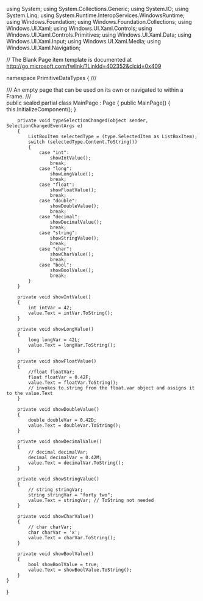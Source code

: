 using System;
using System.Collections.Generic;
using System.IO;
using System.Linq;
using System.Runtime.InteropServices.WindowsRuntime;
using Windows.Foundation;
using Windows.Foundation.Collections;
using Windows.UI.Xaml;
using Windows.UI.Xaml.Controls;
using Windows.UI.Xaml.Controls.Primitives;
using Windows.UI.Xaml.Data;
using Windows.UI.Xaml.Input;
using Windows.UI.Xaml.Media;
using Windows.UI.Xaml.Navigation;

// The Blank Page item template is documented at http://go.microsoft.com/fwlink/?LinkId=402352&clcid=0x409

namespace PrimitiveDataTypes
{
    /// <summary>
    /// An empty page that can be used on its own or navigated to within a Frame.
    /// </summary>
    public sealed partial class MainPage : Page
    {
        public MainPage()
        {
            this.InitializeComponent();
        }

        private void typeSelectionChanged(object sender, SelectionChangedEventArgs e)
        {
            ListBoxItem selectedType = (type.SelectedItem as ListBoxItem);
            switch (selectedType.Content.ToString())
            {
                case "int":
                    showIntValue();
                    break;
                case "long":
                    showLongValue();
                    break;
                case "float":
                    showFloatValue();
                    break;
                case "double":
                    showDoubleValue();
                    break;
                case "decimal":
                    showDecimalValue();
                    break;
                case "string":
                    showStringValue();
                    break;
                case "char":
                    showCharValue();
                    break;
                case "bool":
                    showBoolValue();
                    break;
            }
        }

        private void showIntValue()
        {
            int intVar = 42;
            value.Text = intVar.ToString();
        }

        private void showLongValue()
        {
            long longVar = 42L;
            value.Text = longVar.ToString();
        }

        private void showFloatValue()
        {
            //float floatVar;
            float floatVar = 0.42F;
            value.Text = floatVar.ToString();
            // invokes to.string from the float.var object and assigns it to the value.Text
        }

        private void showDoubleValue()
        {
            double doubleVar = 0.42D;
            value.Text = doubleVar.ToString();
        }

        private void showDecimalValue()
        {
            // decimal decimalVar;
            decimal decimalVar = 0.42M;
            value.Text = decimalVar.ToString();
        }

        private void showStringValue()
        {
            // string stringVar;
            string stringVar = "forty two";
            value.Text = stringVar; // ToString not needed
        }

        private void showCharValue()
        {
            // char charVar;
            char charVar = 'x';
            value.Text = charVar.ToString();
        }

        private void showBoolValue()
        {
            bool showBoolValue = true;
            value.Text = showBoolValue.ToString();
        }
    }
}
